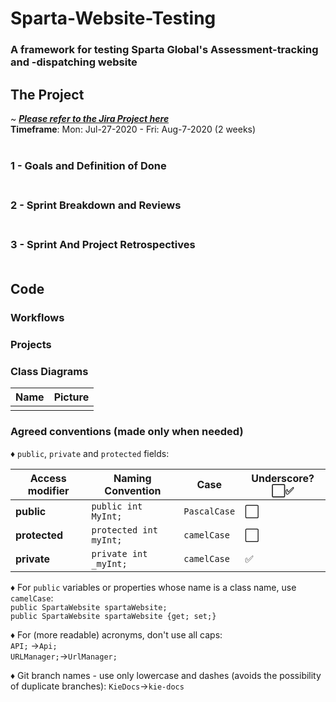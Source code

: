 ﻿# Sparta-Website-Testing

### A framework for testing Sparta Global's Assessment-tracking and -dispatching website 

## The Project

~ ***[Please refer to the Jira Project here](https://spartaglobal.atlassian.net/secure/RapidBoard.jspa?rapidView=243&projectKey=NG58FNLPRJ&view=planning&issueLimit=100)***
<br/>
**Timeframe**: Mon: Jul-27-2020 - Fri: Aug-7-2020 (2 weeks)
<br/><br/>

### 1 - Goals and Definition of Done<br/><br/>

### 2 - Sprint Breakdown and Reviews<br/><br/>

### 3 - Sprint And Project Retrospectives<br/><br/>

## Code

### Workflows

#### 

### Projects

### Class Diagrams

|Name|Picture|
|-|-|
|||

### Agreed conventions (made only when needed)  

♦ ```public```, ```private``` and ```protected``` fields: <br/>

|Access modifier|Naming Convention|Case|Underscore?⬜️✅|
|---------------|-----------------|----|---------------|
|**public**|```public int MyInt;```|```PascalCase```|⬜️|
|**protected**|```protected int myInt;```|```camelCase```|⬜️|
|**private**|```private int _myInt;```|```camelCase```|✅|

♦ For ```public``` variables or properties whose name is a class name, use ```camelCase```: <br>
```public SpartaWebsite spartaWebsite;```<br>
```public SpartaWebsite spartaWebsite {get; set;}```<br>

♦ For (more readable) acronyms, don't use all caps: <br>
```API;``` ->```Api;```<br> 
```URLManager;```->```UrlManager;```<br>

♦ Git branch names - use only lowercase and dashes (avoids the possibility of duplicate branches):
```KieDocs```->```kie-docs``` 